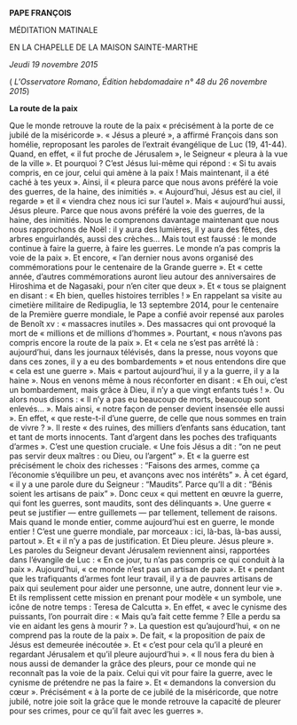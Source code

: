 **PAPE FRANÇOIS**

MÉDITATION MATINALE

EN LA CHAPELLE DE LA MAISON SAINTE-MARTHE

*Jeudi 19 novembre 2015*

( *L'Osservatore Romano*, *Édition hebdomadaire n° 48 du 26 novembre 2015*)

**La route de la paix**

Que le monde retrouve la route de la paix « précisément à la porte de ce jubilé de la miséricorde ». « Jésus a pleuré », a affirmé François dans son homélie, reproposant les paroles de l’extrait évangélique de Luc (19, 41-44). Quand, en effet, « il fut proche de Jérusalem », le Seigneur « pleura à la vue de la ville ». Et pourquoi ? C’est Jésus lui-même qui répond : « Si tu avais compris, en ce jour, celui qui amène à la paix ! Mais maintenant, il a été caché à tes yeux ». Ainsi, il « pleura parce que nous avons préféré la voie des guerres, de la haine, des inimitiés ». « Aujourd’hui, Jésus est au ciel, il regarde » et il « viendra chez nous ici sur l’autel ». Mais « aujourd’hui aussi, Jésus pleure. Parce que nous avons préféré la voie des guerres, de la haine, des inimitiés. Nous le comprenons davantage maintenant que nous nous rapprochons de Noël : il y aura des lumières, il y aura des fêtes, des arbres enguirlandés, aussi des crèches… Mais tout est faussé : le monde continue à faire la guerre, à faire les guerres. Le monde n’a pas compris la voie de la paix ». Et encore, « l’an dernier nous avons organisé des commémorations pour le centenaire de la Grande guerre ». Et « cette année, d’autres commémorations auront lieu autour des anniversaires de Hiroshima et de Nagasaki, pour n’en citer que deux ». Et « tous se plaignent en disant : « Eh bien, quelles histoires terribles ! » En rappelant sa visite au cimetière militaire de Redipuglia, le 13 septembre 2014, pour le centenaire de la Première guerre mondiale, le Pape a confié avoir repensé aux paroles de Benoît xv : « massacres inutiles ». Des massacres qui ont provoqué la mort de « millions et de millions d’hommes ». Pourtant, « nous n’avons pas compris encore la route de la paix ». Et « cela ne s’est pas arrêté là : aujourd’hui, dans les journaux télévisés, dans la presse, nous voyons que dans ces zones, il y a eu des bombardements » et nous entendons dire que « cela est une guerre ». Mais « partout aujourd’hui, il y a la guerre, il y a la haine ». Nous en venons même à nous réconforter en disant : « Eh oui, c’est un bombardement, mais grâce à Dieu, il n’y a que vingt enfants tués ! ». Ou alors nous disons : « Il n’y a pas eu beaucoup de morts, beaucoup sont enlevés... ». Mais ainsi, « notre façon de penser devient insensée elle aussi ». En effet, « que reste-t-il d’une guerre, de celle que nous sommes en train de vivre ? ». Il reste « des ruines, des milliers d’enfants sans éducation, tant et tant de morts innocents. Tant d’argent dans les poches des trafiquants d’armes ». C’est une question cruciale. « Une fois Jésus a dit : “on ne peut pas servir deux maîtres : ou Dieu, ou l’argent” ». Et « la guerre est précisément le choix des richesses : “Faisons des armes, comme ça l’économie s’équilibre un peu, et avançons avec nos intérêts” ». À cet égard, « il y a une parole dure du Seigneur : “Maudits”. Parce qu’Il a dit : “Bénis soient les artisans de paix” ». Donc ceux « qui mettent en œuvre la guerre, qui font les guerres, sont maudits, sont des délinquants ». Une guerre « peut se justifier — entre guillemets — par tellement, tellement de raisons. Mais quand le monde entier, comme aujourd’hui est en guerre, le monde entier ! C’est une guerre mondiale, par morceaux : ici, là-bas, là-bas aussi, partout ». Et « il n’y a pas de justification. Et Dieu pleure. Jésus pleure ». Les paroles du Seigneur devant Jérusalem reviennent ainsi, rapportées dans l’évangile de Luc : « En ce jour, tu n’as pas compris ce qui conduit à la paix ». Aujourd’hui, « ce monde n’est pas un artisan de paix ». Et « pendant que les trafiquants d’armes font leur travail, il y a de pauvres artisans de paix qui seulement pour aider une personne, une autre, donnent leur vie ». Et ils remplissent cette mission en prenant pour modèle « un symbole, une icône de notre temps : Teresa de Calcutta ». En effet, « avec le cynisme des puissants, l’on pourrait dire : « Mais qu’a fait cette femme ? Elle a perdu sa vie en aidant les gens à mourir ? ». La question est qu’aujourd’hui, « on ne comprend pas la route de la paix ». De fait, « la proposition de paix de Jésus est demeurée inécoutée ». Et « c’est pour cela qu’il a pleuré en regardant Jérusalem et qu’il pleure aujourd’hui ». « Il nous fera du bien à nous aussi de demander la grâce des pleurs, pour ce monde qui ne reconnaît pas la voie de la paix. Celui qui vit pour faire la guerre, avec le cynisme de prétendre ne pas la faire ». Et « demandons la conversion du cœur ». Précisément « à la porte de ce jubilé de la miséricorde, que notre jubilé, notre joie soit la grâce que le monde retrouve la capacité de pleurer pour ses crimes, pour ce qu’il fait avec les guerres ».